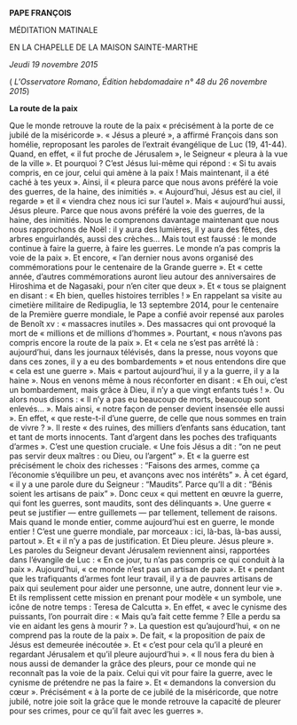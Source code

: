 **PAPE FRANÇOIS**

MÉDITATION MATINALE

EN LA CHAPELLE DE LA MAISON SAINTE-MARTHE

*Jeudi 19 novembre 2015*

( *L'Osservatore Romano*, *Édition hebdomadaire n° 48 du 26 novembre 2015*)

**La route de la paix**

Que le monde retrouve la route de la paix « précisément à la porte de ce jubilé de la miséricorde ». « Jésus a pleuré », a affirmé François dans son homélie, reproposant les paroles de l’extrait évangélique de Luc (19, 41-44). Quand, en effet, « il fut proche de Jérusalem », le Seigneur « pleura à la vue de la ville ». Et pourquoi ? C’est Jésus lui-même qui répond : « Si tu avais compris, en ce jour, celui qui amène à la paix ! Mais maintenant, il a été caché à tes yeux ». Ainsi, il « pleura parce que nous avons préféré la voie des guerres, de la haine, des inimitiés ». « Aujourd’hui, Jésus est au ciel, il regarde » et il « viendra chez nous ici sur l’autel ». Mais « aujourd’hui aussi, Jésus pleure. Parce que nous avons préféré la voie des guerres, de la haine, des inimitiés. Nous le comprenons davantage maintenant que nous nous rapprochons de Noël : il y aura des lumières, il y aura des fêtes, des arbres enguirlandés, aussi des crèches… Mais tout est faussé : le monde continue à faire la guerre, à faire les guerres. Le monde n’a pas compris la voie de la paix ». Et encore, « l’an dernier nous avons organisé des commémorations pour le centenaire de la Grande guerre ». Et « cette année, d’autres commémorations auront lieu autour des anniversaires de Hiroshima et de Nagasaki, pour n’en citer que deux ». Et « tous se plaignent en disant : « Eh bien, quelles histoires terribles ! » En rappelant sa visite au cimetière militaire de Redipuglia, le 13 septembre 2014, pour le centenaire de la Première guerre mondiale, le Pape a confié avoir repensé aux paroles de Benoît xv : « massacres inutiles ». Des massacres qui ont provoqué la mort de « millions et de millions d’hommes ». Pourtant, « nous n’avons pas compris encore la route de la paix ». Et « cela ne s’est pas arrêté là : aujourd’hui, dans les journaux télévisés, dans la presse, nous voyons que dans ces zones, il y a eu des bombardements » et nous entendons dire que « cela est une guerre ». Mais « partout aujourd’hui, il y a la guerre, il y a la haine ». Nous en venons même à nous réconforter en disant : « Eh oui, c’est un bombardement, mais grâce à Dieu, il n’y a que vingt enfants tués ! ». Ou alors nous disons : « Il n’y a pas eu beaucoup de morts, beaucoup sont enlevés... ». Mais ainsi, « notre façon de penser devient insensée elle aussi ». En effet, « que reste-t-il d’une guerre, de celle que nous sommes en train de vivre ? ». Il reste « des ruines, des milliers d’enfants sans éducation, tant et tant de morts innocents. Tant d’argent dans les poches des trafiquants d’armes ». C’est une question cruciale. « Une fois Jésus a dit : “on ne peut pas servir deux maîtres : ou Dieu, ou l’argent” ». Et « la guerre est précisément le choix des richesses : “Faisons des armes, comme ça l’économie s’équilibre un peu, et avançons avec nos intérêts” ». À cet égard, « il y a une parole dure du Seigneur : “Maudits”. Parce qu’Il a dit : “Bénis soient les artisans de paix” ». Donc ceux « qui mettent en œuvre la guerre, qui font les guerres, sont maudits, sont des délinquants ». Une guerre « peut se justifier — entre guillemets — par tellement, tellement de raisons. Mais quand le monde entier, comme aujourd’hui est en guerre, le monde entier ! C’est une guerre mondiale, par morceaux : ici, là-bas, là-bas aussi, partout ». Et « il n’y a pas de justification. Et Dieu pleure. Jésus pleure ». Les paroles du Seigneur devant Jérusalem reviennent ainsi, rapportées dans l’évangile de Luc : « En ce jour, tu n’as pas compris ce qui conduit à la paix ». Aujourd’hui, « ce monde n’est pas un artisan de paix ». Et « pendant que les trafiquants d’armes font leur travail, il y a de pauvres artisans de paix qui seulement pour aider une personne, une autre, donnent leur vie ». Et ils remplissent cette mission en prenant pour modèle « un symbole, une icône de notre temps : Teresa de Calcutta ». En effet, « avec le cynisme des puissants, l’on pourrait dire : « Mais qu’a fait cette femme ? Elle a perdu sa vie en aidant les gens à mourir ? ». La question est qu’aujourd’hui, « on ne comprend pas la route de la paix ». De fait, « la proposition de paix de Jésus est demeurée inécoutée ». Et « c’est pour cela qu’il a pleuré en regardant Jérusalem et qu’il pleure aujourd’hui ». « Il nous fera du bien à nous aussi de demander la grâce des pleurs, pour ce monde qui ne reconnaît pas la voie de la paix. Celui qui vit pour faire la guerre, avec le cynisme de prétendre ne pas la faire ». Et « demandons la conversion du cœur ». Précisément « à la porte de ce jubilé de la miséricorde, que notre jubilé, notre joie soit la grâce que le monde retrouve la capacité de pleurer pour ses crimes, pour ce qu’il fait avec les guerres ».